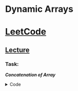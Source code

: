 # Dynamic Arrays
# [LeetCode](https://leetcode.com/list/pl2txr5g)

## [Lecture](https://disk.yandex.ru/i/NRsdxejhtJRIUQ)

### Task:

**_Concatenation of Array_**
<details>
<summary>Code</summary>

```Swift
class Solution {
    func getConcatenation(_ nums: [Int]) -> [Int] {
        var result = Array<Int>(repeating: 0, count: nums.count * 2)
        
        for (index, element) in nums.enumerated() {
            result[index] = element
            result[index + nums.count] = element
        }
        
        return result
    }
}
```
or
```Swift
class Solution {
    func getConcatenation(_ nums: [Int]) -> [Int] {
        return nums + nums
    }
}
```
or
```Swift
class Solution {
    func getConcatenation(_ nums: [Int]) -> [Int] {
        var result = nums

        for i in 0..<nums.count{
            result.append(nums[i])
        }

        return result
    }
}
```
</details>